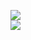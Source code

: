 [![](https://img.shields.io/badge/Made%20With-Github%20Spray-lightgrey.svg?style=for-the-badge&logo=github)](https://github.com/Annihil/github-spray#5735)  
[![](https://i.imgur.com/2DrTn0Z.gif)](https://github.com/Annihil/github-spray)